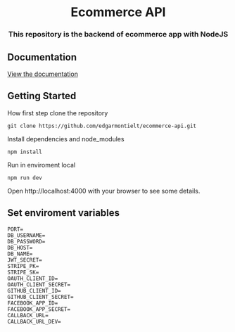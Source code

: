 <h1 align="center">Ecommerce API</h1>

<h3 align="center">
  This repository is the backend of ecommerce app with NodeJS
</h3>

## Documentation

[View the documentation](https://documenter.getpostman.com/view/19249443/UzBmMSSk)

## Getting Started

How first step clone the repository
```
git clone https://github.com/edgarmontielt/ecommerce-api.git
```
Install dependencies and node_modules
```
npm install
```

Run in enviroment local
```
npm run dev
```
Open http://localhost:4000 with your browser to see some details.



## Set enviroment variables

```
PORT=
DB_USERNAME=
DB_PASSWORD=
DB_HOST=
DB_NAME=
JWT_SECRET=
STRIPE_PK=
STRIPE_SK=
OAUTH_CLIENT_ID=
OAUTH_CLIENT_SECRET=
GITHUB_CLIENT_ID=
GITHUB_CLIENT_SECRET=
FACEBOOK_APP_ID=
FACEBOOK_APP_SECRET=
CALLBACK_URL=
CALLBACK_URL_DEV=
```
